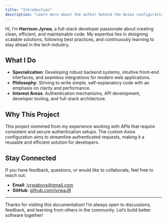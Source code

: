 ```yaml
---
title: "Introduction"
description: "Learn more about the author behind the Axios configuration documentation."
---
```


Hi, I’m **Harrison Jyrwa**, a full-stack developer passionate about creating clean, efficient, and maintainable code. My expertise lies in designing scalable solutions, following best practices, and continuously learning to stay ahead in the tech industry.

## **What I Do**

- **Specialization**: Developing robust backend systems, intuitive front-end interfaces, and seamless integrations for modern web applications.
- **Philosophy**: Striving to write simple, self-explanatory code with an emphasis on clarity and performance.
- **Interest Areas**: Authentication mechanisms, API development, developer tooling, and full-stack architecture.

## **Why This Project**

This project stemmed from my experience working with APIs that require consistent and secure authentication setups. The custom Axios configuration aims to streamline authenticated requests, making it a reusable and efficient solution for developers.

## **Stay Connected**

If you have feedback, questions, or would like to collaborate, feel free to reach out:

- **Email**: [jyrwaboys@gmail.com](mailto:jyrwaboys@gmail.com)
- **GitHub**: [github.com/jyrwaJR](https://github.com/JyrwaJr)

---

Thanks for visiting this documentation! I’m always open to discussions, feedback, and learning from others in the community. Let’s build better software together!
